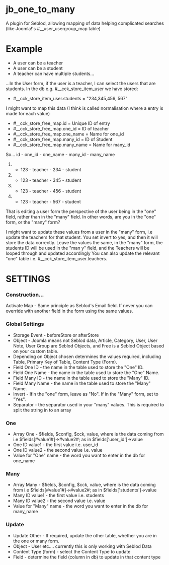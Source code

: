 # jb_one_to_many
A plugin for Seblod, allowing mapping of data helping complicated searches (like Joomla!'s #__user_usergroup_map table)

# Example
- A user can be a teacher
- A user can be a student
- A teacher can have multiple students...

...In the User form, if the user is a teacher, I can select the users that are students.
In the db e.g. #__cck_store_item_user we have stored:
- #__cck_store_item_user.students = "234,345,456, 567"

I might want to map this data (I think is called normalisation where a entry is made for each value)
- #__cck_store_free_map.id = Unique ID of entry
- #__cck_store_free_map.one_id = ID of teacher
- #__cck_store_free_map.one_name = Name for one_id
- #__cck_store_free_map.many_id = ID of Student
- #__cck_store_free_map.many_name = Name for many_id

So...
id - one_id - one_name - many_id - many_name
1. - 123 - teacher - 234 - student
2. - 123 - teacher - 345 - student
3. - 123 - teacher - 456 - student
4. - 123 - teacher - 567 - student

That is editing a user form the perspective of the user being in the "one" field, rather than in the "many" field.
In other words, are you in the "one" form, or the "many" form?

I might want to update these values from a user in the "many" form, i.e update the teachers for that student.
You set invert to yes, and then it will store the data correctly. Leave the values the same, in the "many" form, the students ID will be used in the "man
y" field, and the Teachers will be looped through and updated accordingly
You can also update the relevant "one" table i.e. #__cck_store_item_user.teachers.

# SETTINGS
### Construction...
Activate Map - Same principle as Seblod's Email field. If never you can override with another field in the form using the same values.

### Global Settings
- Storage Event - beforeStore or afterStore
- Object - Joomla means not Seblod data, Article, Category, User, User Note, User Group are Seblod Objects, and Free is a Seblod Object based on your custom table.
- Depending on Object chosen determines the values required, including Table, Primary Key of Table, Content Type (Form).
- Field One ID - the name in the table used to store the "One" ID.
- Field One Name - the name in the table used to store the "One" Name.
- Field Many ID - the name in the table used to store the "Many" ID.
- Field Many Name - the name in the table used to store the "Many" Name.
- Invert - Ifin the "one" form, leave as "No". If in the "Many" form, set to "Yes".
- Separator - the separator used in your "many" values. This is required to split the string in to an array

### One
- Array One - $fields, $config, $cck, value, where is the data coming from i.e $fields[#value1#]->#value2#; as in $fields['user_id']->value
- One ID value1 - the first value i.e. user_id
- One ID value2 - the second value i.e. value
- Value for "One" name - the word you want to enter in the db for one_name

### Many
- Array Many - $fields, $config, $cck, value, where is the data coming from i.e $fields[#value1#]->#value2#; as in $fields['students']->value
- Many ID value1 - the first value i.e. students
- Many ID value2 - the second value i.e. value
- Value for "Many" name - the word you want to enter in the db for many_name

### Update
- Update Other - If required, update the other table, whether you are in the one or many form.
- Object - User etc.... currently this is only working with Seblod Data
- Content Type (form) - select the Content Type to update
- Field - determine the field (column in db) to update in that content type
